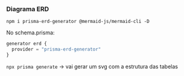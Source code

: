 ### Diagrama ERD

`npm i prisma-erd-generator @mermaid-js/mermaid-cli -D`

No schema.prisma:

```js
generator erd {
  provider = "prisma-erd-generator"
}
```

`npx prisma generate` -> vai gerar um svg com a estrutura das tabelas
